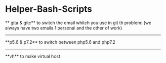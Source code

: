 # Helper-Bash-Scripts
** gita & gitc**
to switch the email whitch you use in git
th problem: (we always have two emails 1 personal and the other of work)
<hr>
**p5.6 & p7.2**
to switch between php5.6 and php7.2
<hr>
**vh**
to make virtual host